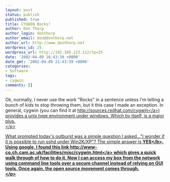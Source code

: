 ```yaml
---
layout: post
status: publish
published: true
title: CYGWIN Rocks!
author: Don Thorp
author_login: donthorp
author_email: don@donthorp.net
author_url: http://www.donthorp.net
wordpress_id: 25
wordpress_url: http://192.168.123.112/?p=25
date: '2002-04-09 16:43:39 +0000'
date_gmt: '2002-04-09 21:43:39 +0000'
categories:
- Software
tags:
- cygwin
comments: []
---
```

<p>
Ok, normally, I never use the work "Rocks" in a sentence unless I'm telling a bunch of kids to stop throwing them, but it this case I made an exception. In general, cygwin (you can find it at <a href="http:&#47;&#47;sources.redhat.com&#47;cygwin" target="_blank">http:&#47;&#47;sources.redhat.com&#47;cygwin<&#47;a>) provides a unix type environment under windows. Which by itself, is a major plus.<br />
<&#47;p></p>
<p>
What prompted today's outburst was a simple question I asked..."I wonder if it is possible to run sshd under Win2K&#47;XP"? The simple answer is <b>YES<&#47;b>. Using google, I found this link <a href="http:&#47;&#47;www-co.ch.cam.ac.uk&#47;facilities&#47;misc&#47;cygwin.html" target="_blank">http:&#47;&#47;www-co.ch.cam.ac.uk&#47;facilities&#47;misc&#47;cygwin.html<&#47;a> which gives a quick walk through of how to do it. Now I can access my box from the network using command line tools over a secure channel instead of relying on GUI tools. Once again, the open source movement comes through.<br />
<&#47;p></p>

